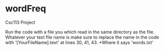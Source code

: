 # wordFreq
Csc113 Project

Run the code with a file you which read in the same directory as the file.
Whatever your text file name is make sure to replace the name in the code with '[YourFileName].text' at lines 30, 41, 43. *Where it says 'words.txt'
